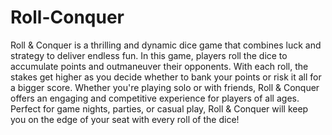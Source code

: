 ﻿# Roll-Conquer
 Roll & Conquer is a thrilling and dynamic dice game that combines luck and strategy to deliver endless fun. In this game, players roll the dice to accumulate points and outmaneuver their opponents. With each roll, the stakes get higher as you decide whether to bank your points or risk it all for a bigger score. Whether you're playing solo or with friends, Roll & Conquer offers an engaging and competitive experience for players of all ages. Perfect for game nights, parties, or casual play, Roll & Conquer will keep you on the edge of your seat with every roll of the dice!
